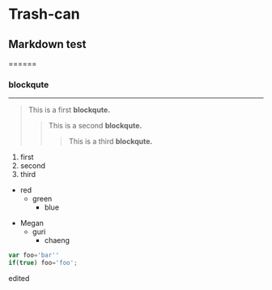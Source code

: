 # Trash-can

## Markdown test
======
### blockqute
------------
> This is a first **blockqute.**
>>This is a second **blockqute.**
>>> This is a third **blockqute.**

1. first
2. second
3. third

* red
  * green
    * blue
- Megan
  - guri
    - chaeng
```javascript
var foo='bar''
if(true) foo='foo';
```

edited
